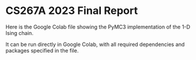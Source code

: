 # CS267A 2023 Final Report

Here is the Google Colab file showing the PyMC3 implementation of the 1-D Ising chain.

It can be run directly in Google Colab, with all required dependencies and packages specified in the file.
